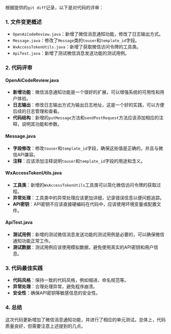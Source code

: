 根据提供的`git diff`记录，以下是对代码的评审：

### 1. 文件变更概述
- `OpenAiCodeReview.java`：新增了微信消息通知功能，修改了日志输出方式。
- `Message.java`：修改了`Message`类的`touser`和`template_id`字段。
- `WxAccessTokenUtils.java`：新增了获取微信访问令牌的工具类。
- `ApiTest.java`：新增了测试微信消息发送功能的测试用例。

### 2. 代码评审

#### OpenAiCodeReview.java
- **新增功能**：微信消息通知功能是一个很好的扩展，可以增强系统的可用性和用户体验。
- **日志输出**：修改日志输出方式为输出日志地址，这是一个好的实践，可以方便后续的日志管理和查看。
- **代码结构**：新增的`putMessage`方法和`sendPostRequest`方法应该添加相应的注释，说明其功能和参数。

#### Message.java
- **字段修改**：修改`touser`和`template_id`字段，确保这些值是正确的，并且与微信API兼容。
- **注释**：应该添加注释说明`touser`和`template_id`字段的用途和含义。

#### WxAccessTokenUtils.java
- **工具类**：新增的`WxAccessTokenUtils`工具类可以简化微信访问令牌的获取过程。
- **异常处理**：工具类中的异常处理应该更加详细，记录错误信息以便问题追踪。
- **API密钥**：API密钥不应该直接硬编码在代码中，应该使用环境变量或配置文件。

#### ApiTest.java
- **测试用例**：新增的测试微信消息发送功能的测试用例是必要的，可以确保微信通知功能正常工作。
- **测试数据**：测试用例应该使用模拟数据，避免使用真实的API密钥和用户信息。

### 3. 代码最佳实践
- **代码风格**：保持一致的代码风格，例如缩进、命名规范等。
- **异常处理**：合理处理异常，避免程序崩溃。
- **安全性**：确保API密钥等敏感信息的安全性。

### 4. 总结
这次代码更新增加了微信消息通知功能，并进行了相应的单元测试。总体上，代码质量良好，但需要注意上述提到的几点。